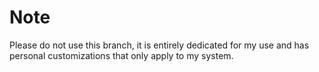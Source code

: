 # Note

Please do not use this branch, it is entirely dedicated for my use and has personal customizations that only apply to my system. 
